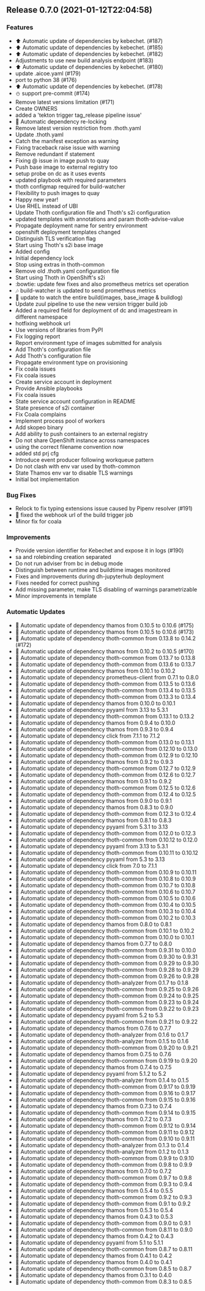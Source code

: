 
## Release 0.7.0 (2021-01-12T22:04:58)
### Features
* :arrow_up: Automatic update of dependencies by kebechet. (#187)
* :arrow_up: Automatic update of dependencies by kebechet. (#185)
* :arrow_up: Automatic update of dependencies by kebechet. (#182)
* Adjustments to use new build analysis endpoint (#183)
* :arrow_up: Automatic update of dependencies by kebechet. (#180)
* update .aicoe.yaml (#179)
* port to python 38 (#176)
* :arrow_up: Automatic update of dependencies by kebechet. (#178)
* :snowman: support pre-commit (#174)
* Remove latest versions limitation (#171)
* Create OWNERS
* added a 'tekton trigger tag_release pipeline issue'
* :pushpin: Automatic dependency re-locking
* Remove latest version restriction from .thoth.yaml
* Update .thoth.yaml
* Catch the manifest exception as warning
* Fixing traceback raise issue with warning
* Remove redundant if statement
*  Fixing @ issue in image push to quay
* Push base image to external registry too
* setup probe on dc as it uses events
* updated playbook with required parameters
* thoth configmap required for build-watcher
* Flexibility to push images to quay
* Happy new year!
* Use RHEL instead of UBI
* Update Thoth configuration file and Thoth's s2i configuration
* updated templates with annotations and param thoth-advise-value
* Propagate deployment name for sentry environment
* openshift deployment templates changed
* Distinguish TLS verification flag
* Start using Thoth's s2i base image
* Added config
* Initial dependency lock
* Stop using extras in thoth-common
* Remove old .thoth.yaml configuration file
* Start using Thoth in OpenShift's s2i
* :bowtie: update few fixes and also prometheus metrics set operation
* :notes: build-watcher is updated to send prometheus metrics
* :tada: update to watch the entire build(images, base_image & buildlog)
* Update zuul pipeline to use the new version trigger build job
* Added a required field for deployment of dc and imagestream in different namespace
* hotfixing webhook url
* Use versions of libraries from PyPI
* Fix logging report
* Report environment type of images submitted for analysis
* Add Thoth's configuration file
* Add Thoth's configuration file
* Propagate environment type on provisioning
* Fix coala issues
* Fix coala issues
* Create service account in deployment
* Provide Ansible playbooks
* Fix coala issues
* State service account configuration in README
* State presence of s2i container
* Fix Coala complains
* Implement process pool of workers
* Add skopeo binary
* Add ability to push containers to an external registry
* Do not share OpenShift instance across namespaces
* using the correct filename convention now
* added std prj cfg
* Introduce event producer following workqueue pattern
* Do not clash with env var used by thoth-common
* State Thamos env var to disable TLS warnings
* Initial bot implementation
### Bug Fixes
* Relock to fix typing extensions issue caused by Pipenv resolver (#191)
* :bug: fixed the webhook url of the build trigger job
* Minor fix for coala
### Improvements
* Provide version identifier for Kebechet and expose it in logs (#190)
* sa and rolebinding creation separated
* Do not run adviser from bc in debug mode
* Distinguish between runtime and buildtime images monitored
* Fixes and improvements during dh-jupyterhub deployment
* Fixes needed for correct pushing
* Add missing parameter, make TLS disabling of warnings parametrizable
* Minor improvements in template
### Automatic Updates
* :pushpin: Automatic update of dependency thamos from 0.10.5 to 0.10.6 (#175)
* :pushpin: Automatic update of dependency thamos from 0.10.5 to 0.10.6 (#173)
* :pushpin: Automatic update of dependency thoth-common from 0.13.8 to 0.14.2 (#172)
* :pushpin: Automatic update of dependency thamos from 0.10.2 to 0.10.5 (#170)
* :pushpin: Automatic update of dependency thoth-common from 0.13.7 to 0.13.8
* :pushpin: Automatic update of dependency thoth-common from 0.13.6 to 0.13.7
* :pushpin: Automatic update of dependency thamos from 0.10.1 to 0.10.2
* :pushpin: Automatic update of dependency prometheus-client from 0.7.1 to 0.8.0
* :pushpin: Automatic update of dependency thoth-common from 0.13.5 to 0.13.6
* :pushpin: Automatic update of dependency thoth-common from 0.13.4 to 0.13.5
* :pushpin: Automatic update of dependency thoth-common from 0.13.3 to 0.13.4
* :pushpin: Automatic update of dependency thamos from 0.10.0 to 0.10.1
* :pushpin: Automatic update of dependency pyyaml from 3.13 to 5.3.1
* :pushpin: Automatic update of dependency thoth-common from 0.13.1 to 0.13.2
* :pushpin: Automatic update of dependency thamos from 0.9.4 to 0.10.0
* :pushpin: Automatic update of dependency thamos from 0.9.3 to 0.9.4
* :pushpin: Automatic update of dependency click from 7.1.1 to 7.1.2
* :pushpin: Automatic update of dependency thoth-common from 0.13.0 to 0.13.1
* :pushpin: Automatic update of dependency thoth-common from 0.12.10 to 0.13.0
* :pushpin: Automatic update of dependency thoth-common from 0.12.9 to 0.12.10
* :pushpin: Automatic update of dependency thamos from 0.9.2 to 0.9.3
* :pushpin: Automatic update of dependency thoth-common from 0.12.7 to 0.12.9
* :pushpin: Automatic update of dependency thoth-common from 0.12.6 to 0.12.7
* :pushpin: Automatic update of dependency thamos from 0.9.1 to 0.9.2
* :pushpin: Automatic update of dependency thoth-common from 0.12.5 to 0.12.6
* :pushpin: Automatic update of dependency thoth-common from 0.12.4 to 0.12.5
* :pushpin: Automatic update of dependency thamos from 0.9.0 to 0.9.1
* :pushpin: Automatic update of dependency thamos from 0.8.3 to 0.9.0
* :pushpin: Automatic update of dependency thoth-common from 0.12.3 to 0.12.4
* :pushpin: Automatic update of dependency thamos from 0.8.1 to 0.8.3
* :pushpin: Automatic update of dependency pyyaml from 5.3.1 to 3.13
* :pushpin: Automatic update of dependency thoth-common from 0.12.0 to 0.12.3
* :pushpin: Automatic update of dependency thoth-common from 0.10.12 to 0.12.0
* :pushpin: Automatic update of dependency pyyaml from 3.13 to 5.3.1
* :pushpin: Automatic update of dependency thoth-common from 0.10.11 to 0.10.12
* :pushpin: Automatic update of dependency pyyaml from 5.3 to 3.13
* :pushpin: Automatic update of dependency click from 7.0 to 7.1.1
* :pushpin: Automatic update of dependency thoth-common from 0.10.9 to 0.10.11
* :pushpin: Automatic update of dependency thoth-common from 0.10.8 to 0.10.9
* :pushpin: Automatic update of dependency thoth-common from 0.10.7 to 0.10.8
* :pushpin: Automatic update of dependency thoth-common from 0.10.6 to 0.10.7
* :pushpin: Automatic update of dependency thoth-common from 0.10.5 to 0.10.6
* :pushpin: Automatic update of dependency thoth-common from 0.10.4 to 0.10.5
* :pushpin: Automatic update of dependency thoth-common from 0.10.3 to 0.10.4
* :pushpin: Automatic update of dependency thoth-common from 0.10.2 to 0.10.3
* :pushpin: Automatic update of dependency thamos from 0.8.0 to 0.8.1
* :pushpin: Automatic update of dependency thoth-common from 0.10.1 to 0.10.2
* :pushpin: Automatic update of dependency thoth-common from 0.10.0 to 0.10.1
* :pushpin: Automatic update of dependency thamos from 0.7.7 to 0.8.0
* :pushpin: Automatic update of dependency thoth-common from 0.9.31 to 0.10.0
* :pushpin: Automatic update of dependency thoth-common from 0.9.30 to 0.9.31
* :pushpin: Automatic update of dependency thoth-common from 0.9.29 to 0.9.30
* :pushpin: Automatic update of dependency thoth-common from 0.9.28 to 0.9.29
* :pushpin: Automatic update of dependency thoth-common from 0.9.26 to 0.9.28
* :pushpin: Automatic update of dependency thoth-analyzer from 0.1.7 to 0.1.8
* :pushpin: Automatic update of dependency thoth-common from 0.9.25 to 0.9.26
* :pushpin: Automatic update of dependency thoth-common from 0.9.24 to 0.9.25
* :pushpin: Automatic update of dependency thoth-common from 0.9.23 to 0.9.24
* :pushpin: Automatic update of dependency thoth-common from 0.9.22 to 0.9.23
* :pushpin: Automatic update of dependency pyyaml from 5.2 to 5.3
* :pushpin: Automatic update of dependency thoth-common from 0.9.21 to 0.9.22
* :pushpin: Automatic update of dependency thamos from 0.7.6 to 0.7.7
* :pushpin: Automatic update of dependency thoth-analyzer from 0.1.6 to 0.1.7
* :pushpin: Automatic update of dependency thoth-analyzer from 0.1.5 to 0.1.6
* :pushpin: Automatic update of dependency thoth-common from 0.9.20 to 0.9.21
* :pushpin: Automatic update of dependency thamos from 0.7.5 to 0.7.6
* :pushpin: Automatic update of dependency thoth-common from 0.9.19 to 0.9.20
* :pushpin: Automatic update of dependency thamos from 0.7.4 to 0.7.5
* :pushpin: Automatic update of dependency pyyaml from 5.1.2 to 5.2
* :pushpin: Automatic update of dependency thoth-analyzer from 0.1.4 to 0.1.5
* :pushpin: Automatic update of dependency thoth-common from 0.9.17 to 0.9.19
* :pushpin: Automatic update of dependency thoth-common from 0.9.16 to 0.9.17
* :pushpin: Automatic update of dependency thoth-common from 0.9.15 to 0.9.16
* :pushpin: Automatic update of dependency thamos from 0.7.3 to 0.7.4
* :pushpin: Automatic update of dependency thoth-common from 0.9.14 to 0.9.15
* :pushpin: Automatic update of dependency thamos from 0.7.2 to 0.7.3
* :pushpin: Automatic update of dependency thoth-common from 0.9.12 to 0.9.14
* :pushpin: Automatic update of dependency thoth-common from 0.9.11 to 0.9.12
* :pushpin: Automatic update of dependency thoth-common from 0.9.10 to 0.9.11
* :pushpin: Automatic update of dependency thoth-analyzer from 0.1.3 to 0.1.4
* :pushpin: Automatic update of dependency thoth-analyzer from 0.1.2 to 0.1.3
* :pushpin: Automatic update of dependency thoth-common from 0.9.9 to 0.9.10
* :pushpin: Automatic update of dependency thoth-common from 0.9.8 to 0.9.9
* :pushpin: Automatic update of dependency thamos from 0.7.0 to 0.7.2
* :pushpin: Automatic update of dependency thoth-common from 0.9.7 to 0.9.8
* :pushpin: Automatic update of dependency thoth-common from 0.9.3 to 0.9.4
* :pushpin: Automatic update of dependency thamos from 0.5.4 to 0.5.5
* :pushpin: Automatic update of dependency thoth-common from 0.9.2 to 0.9.3
* :pushpin: Automatic update of dependency thoth-common from 0.9.1 to 0.9.2
* :pushpin: Automatic update of dependency thamos from 0.5.3 to 0.5.4
* :pushpin: Automatic update of dependency thamos from 0.4.3 to 0.5.3
* :pushpin: Automatic update of dependency thoth-common from 0.9.0 to 0.9.1
* :pushpin: Automatic update of dependency thoth-common from 0.8.11 to 0.9.0
* :pushpin: Automatic update of dependency thamos from 0.4.2 to 0.4.3
* :pushpin: Automatic update of dependency pyyaml from 5.1 to 5.1.1
* :pushpin: Automatic update of dependency thoth-common from 0.8.7 to 0.8.11
* :pushpin: Automatic update of dependency thamos from 0.4.1 to 0.4.2
* :pushpin: Automatic update of dependency thamos from 0.4.0 to 0.4.1
* :pushpin: Automatic update of dependency thoth-common from 0.8.5 to 0.8.7
* :pushpin: Automatic update of dependency thamos from 0.3.1 to 0.4.0
* :pushpin: Automatic update of dependency thoth-common from 0.8.3 to 0.8.5
